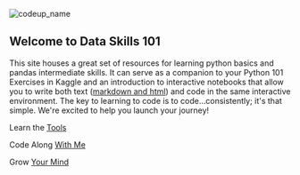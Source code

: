 ![codeup_name](https://750092.smushcdn.com/1449913/wp-content/uploads/2018/08/logo.png?lossy=1&strip=1&webp=1)

## Welcome to Data Skills 101

This site houses a great set of resources for learning python basics and pandas intermediate skills. It can serve as a companion to your Python 101 Exercises in Kaggle and an introduction to interactive notebooks that allow you to write both text ([markdown and html](https://www.markdownguide.org/basic-syntax/)) and code in the same interactive environment. The key to learning to code is to code...consistently; it's that simple. We're excited to help you launch your journey!

Learn the [Tools](https://dataskills101.github.io/tools)

Code Along [With Me](https://dataskills101.github.io/notebooks)

Grow [Your Mind](https://dataskills101.github.io/super_growth_formula.pdf)